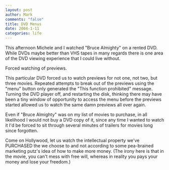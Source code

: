 ```yaml
--- 
layout: post
author: Mark
comments: "false"
title: DVD Menus
date: 2004-1-11
categories: life
---
```

This afternoon Michele and I watched "Bruce Almighty" on a rented DVD. While DVDs maybe better than VHS tapes in many regards there is one area of the DVD viewing experience that I could live without.

Forced watching of previews.

This particular DVD forced us to watch previews for not one, not two, but three movies. Repeated attempts to break out of the previews using the "menu" button only generated the "This function prohibited" message. Turning the DVD player off, and restarting the disk, thinking there may have been a tiny window of opportunity to access the menu before the previews started allowed us to watch the same damn previews all over again.

Even if "Bruce Almighty" was on my list of movies to purchase, in all likelihood I would not buy a DVD copy of it, since any time I wanted to watch it I'd be forced to sit through several minutes of trailers for movies long since forgotten.

Come on Hollywood, let us watch the intellectual property we've PURCHASED the we choose to and not according to some pea-brained marketing putz's idea of how to make more money. (The irony here is that in the movie, you can't mess with free will, whereas in reality you pays your money and lose your freedom.)
